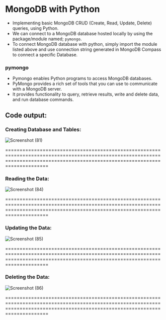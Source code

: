 # MongoDB with Python

- Implementing basic MongoDB CRUD (Create, Read, Update, Delete) queries, using Python.
- We can connect to a MongoDB database hosted locally by using the package/module named; 
  `pymongo`.
 - To connect MongoDB database with python, simply import the module listed above and use connection string generated in MongoDB Compass to connect a specific Database.
 
### pymongo
 
 -  Pymongo enables Python programs to access MongoDB databases.
 -  PyMongo provides a rich set of tools that you can use to communicate with a MongoDB server. 
 -  It provides functionality to query, retrieve results, write and delete data, and run database commands.

## Code output:

###  Creating Database and Tables:

![Screenshot (81)](https://user-images.githubusercontent.com/81910954/144267209-f8c533b3-ea92-40a1-bd28-445d66e6d95d.png)

=================================================================================================================================================================================

###  Reading the Data:

![Screenshot (84)](https://user-images.githubusercontent.com/81910954/144267293-17460a37-e9b3-4f4a-b899-30c2e1c72fc5.png)

=================================================================================================================================================================================

###  Updating the Data:

![Screenshot (85)](https://user-images.githubusercontent.com/81910954/144267307-40cd80a3-09b5-4fc9-97eb-a5afee687f84.png)

=================================================================================================================================================================================

###  Deleting the Data:

![Screenshot (86)](https://user-images.githubusercontent.com/81910954/144267316-b76e99af-846f-4854-ad4f-47973c817dd2.png)

=================================================================================================================================================================================

